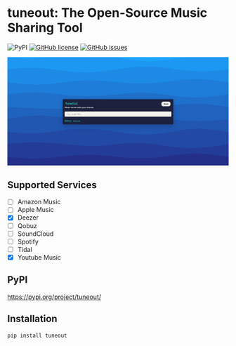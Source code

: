 # tuneout: The Open-Source Music Sharing Tool
![PyPI](https://img.shields.io/pypi/v/tuneout?color=blue)
[![GitHub license](https://img.shields.io/github/license/kaangiray26/tuneout)](https://github.com/kaangiray26/tuneout/blob/main/LICENSE)
[![GitHub issues](https://img.shields.io/github/issues/kaangiray26/tuneout)](https://github.com/kaangiray26/tuneout/issues)

![](https://raw.githubusercontent.com/kaangiray26/tuneout/main/images/image_1.png)

## Supported Services
- [ ] Amazon Music
- [ ] Apple Music
- [x] Deezer
- [ ] Qobuz
- [ ] SoundCloud
- [ ] Spotify
- [ ] Tidal
- [x] Youtube Music

## PyPI
https://pypi.org/project/tuneout/

## Installation
```
pip install tuneout